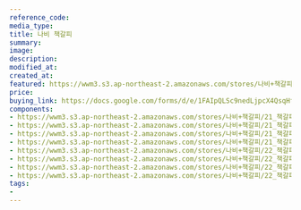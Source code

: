 ```yaml
---
reference_code:
media_type:
title: 나비 책갈피
summary:
image:
description:
modified_at:
created_at:
featured: https://wwm3.s3.ap-northeast-2.amazonaws.com/stores/나비+책갈피/21_책갈피1+(1)r.jpg
price: 
buying_link: https://docs.google.com/forms/d/e/1FAIpQLSc9nedLjpcX4QsqHfsDClSUvnY_z8JjKZMrkfDJmnqozNUliA/viewform
components:
- https://wwm3.s3.ap-northeast-2.amazonaws.com/stores/나비+책갈피/21_책갈피1+(1)r.jpg
- https://wwm3.s3.ap-northeast-2.amazonaws.com/stores/나비+책갈피/21_책갈피1+(2)r.jpg
- https://wwm3.s3.ap-northeast-2.amazonaws.com/stores/나비+책갈피/21_책갈피1+(3)r.jpg
- https://wwm3.s3.ap-northeast-2.amazonaws.com/stores/나비+책갈피/21_책갈피1+(4)r.jpg
- https://wwm3.s3.ap-northeast-2.amazonaws.com/stores/나비+책갈피/22_책갈피2+(1)r.jpg
- https://wwm3.s3.ap-northeast-2.amazonaws.com/stores/나비+책갈피/22_책갈피2+(2)r.jpg
- https://wwm3.s3.ap-northeast-2.amazonaws.com/stores/나비+책갈피/22_책갈피2+(3)r.jpg
- https://wwm3.s3.ap-northeast-2.amazonaws.com/stores/나비+책갈피/22_책갈피2+(4)r.jpg
tags:
-
---
```


